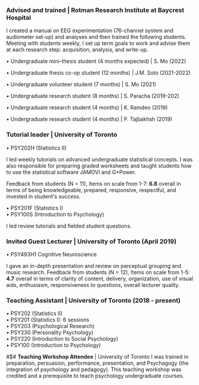 ### **Advised and trained** | Rotman Research Institute at Baycrest Hospital
I created a manual on EEG experimentation (76-channel system and audiometer set-up) and analyses and then trained the following students. Meeting with students weekly, I set up term goals to work and advise them at each research step: acquisition, analysis, and write-up.

•	Undergraduate mini-thesis student (4 months expected) | S. Mo (2022) 

•	Undergraduate thesis co-op student (12 months) | J.M. Soto (2021-2022) 

•	Undergraduate volunteer student (7 months) | S. Mo (2021) 

•	Undergraduate research student (8 months) | S. Paracha (2019-202) 

•	Undergraduate research student (4 months) | K. Ramdeo (2019) 

•	Undergraduate research student (4 months) | P. Tajbakhsh (2019)

### **Tutorial leader** | University of Toronto 
•	PSY202H (Statistics II)

I led weekly tutorials on advanced undergraduate statistical concepts. I was also responsible for preparing graded worksheets and taught students how to use the statistical software JAMOVI and G*Power.

Feedback from students (N = 11), Items on scale from 1-7: **6.8** overall in terms of being knowledgeable, prepared, responsive, respectful, and invested in student's success.

•	PSY201F (Statistics I)\
•	PSY100S (Introduction to Psychology)

I led review tutorials and fielded student questions. 

### **Invited Guest Lecturer** | University of Toronto (April 2019)
•	PSY493H1 Cognitive Neuroscience

I gave an in-depth presentation and review on perceptual grouping and music research. 
Feedback from students (N = 12), Items on scale from 1-5: **4.7** overall in terms of clarity of content, delivery, organization, use of visual aids, enthusiasm, responsiveness to questions, overall lecturer quality.

### **Teaching Assistant** | University of Toronto (2018 - present)
•	PSY202 (Statistics II)\
•	PSY201 (Statistics I): 6 sessions\
•	PSY203 (Psychological Research)\
•	PSY230 (Personality Psychology)\
•	PSY220 (Introduction to Social Psychology)\
•	PSY100 (Introduction to Psychology)

#$# **Teaching Workshop Attendee** | University of Toronto
I was trained in preparation, persuasion, performance, presentation,
and Psychagogy (the integration of psychology and pedagogy). This teaching workshop
was credited and a prerequisite to teach psychology undergraduate courses.
